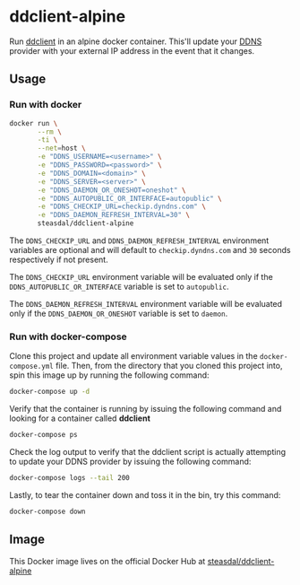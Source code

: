 # ddclient-alpine
Run [ddclient](https://sourceforge.net/p/ddclient/wiki/Home/) in an alpine docker container.
This'll update your [DDNS](https://en.wikipedia.org/wiki/Dynamic_DNS) provider with your
external IP address in the event that it changes.

## Usage

### Run with docker

```bash
docker run \
       --rm \
       -ti \
       --net=host \
       -e "DDNS_USERNAME=<username>" \
       -e "DDNS_PASSWORD=<password>" \
       -e "DDNS_DOMAIN=<domain>" \
       -e "DDNS_SERVER=<server>" \
       -e "DDNS_DAEMON_OR_ONESHOT=oneshot" \
       -e "DDNS_AUTOPUBLIC_OR_INTERFACE=autopublic" \
       -e "DDNS_CHECKIP_URL=checkip.dyndns.com" \
       -e "DDNS_DAEMON_REFRESH_INTERVAL=30" \
       steasdal/ddclient-alpine
```

The `DDNS_CHECKIP_URL` and `DDNS_DAEMON_REFRESH_INTERVAL` environment variables are optional and will 
default to `checkip.dyndns.com` and `30` seconds respectively if not present.

The `DDNS_CHECKIP_URL` environment variable will be evaluated only if the
`DDNS_AUTOPUBLIC_OR_INTERFACE` variable is set to `autopublic`.

The `DDNS_DAEMON_REFRESH_INTERVAL` environment variable will be evaluated only if the
`DDNS_DAEMON_OR_ONESHOT` variable is set to `daemon`.

### Run with docker-compose

Clone this project and update all environment variable values in the `docker-compose.yml` file.
Then, from the directory that you cloned this project into, spin this image up by running the
following command:

```bash
docker-compose up -d
```

Verify that the container is running by issuing the following command and looking for a container called **ddclient**

```bash
docker-compose ps
```

Check the log output to verify that the ddclient script is actually attempting to update 
your DDNS provider by issuing the following command:

```bash
docker-compose logs --tail 200
```

Lastly, to tear the container down and toss it in the bin, try this command:

```bash
docker-compose down
```

## Image
This Docker image lives on the official Docker Hub at [steasdal/ddclient-alpine](https://hub.docker.com/r/steasdal/ddclient-alpine/)